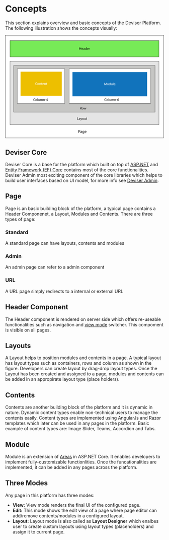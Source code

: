# Concepts
This section explains overview and basic concepts of the Deviser Platform. The following illustration shows the concepts visually:

<img src="../assets/images/PageConcept.svg" >
<!-- # Architecture
Deviser Platform is built on top of ASP.NET Core and Entity Framework Core. The platform consist of three major blocks: Deviser Core, Extensions and Web Interface.  -->

<!-- <img src="../assets/images/DeviserArchitecture.svg"> -->

## Deviser Core
Deviser Core is a base for the platform which built on top of [ASP.NET](https://dotnet.microsoft.com/en-us/apps/aspnet) and [Entity Framework (EF) Core](https://learn.microsoft.com/en-us/ef/core/) contains most of the core functionalities. Deviser Admin most exciting component of the core libraries which helps to build user interfaces based on UI model, for more info see [Deviser Admin](deviser-admin/index.md).

<!-- ### Data
- **Repositories:** Respositories are used to store and retrieve data from database based on 
<a href="https://martinfowler.com/eaaCatalog/repository.html" target="_blank">Repository Pattern</a>. Supported data providers in Deviser Platform are: SqlServer, SQLite, PostgreSQL and MySQL.
- **Platform Installer:** This component is used to install the platform on target machine with supported database.
- **Module Migration:** Module Migration is an extension of EF Core Migration which maintains the separate DbContext and database migrations for the modules.

### Library
- **Permissions:** It manages the permissions of the page, module and contents based on user roles.
- **Module Loader:** This component finds the module action, executes and loads the view result. 
- **Tag Helpers:** It loads the contents and moudles in appropirate placeholders of a configured layout. In addition, it provides HTML form post and routing functionalities within module.
- **Identity and OAuth:** This component is built using <a href="https://docs.microsoft.com/en-us/aspnet/core/security/authentication/identity?view=aspnetcore-2.1" target="_blank">ASP.NET Core Identiy</a>. It provides login functionalities where users can create an account and login with a user name and password or they can use an external login provider such as Facebook, Google, Microsoft Account, Twitter or others.
- **Two Factory Authentication (2FA):** Two factor authentication (2FA) authenticator apps, using a Time-based One-time Password Algorithm (TOTP), are the industry recommended approach for 2FA. Deviser Platform has implemented this feature, hence developers no need to re-invent this wheel again.
- **Common:** It contains shared functionalities and domain types.
- **Client Dependency:** It loads the JavaScript libraries required by the modules and themes based on the specified priority. This component is similar to <a href="https://github.com/Shazwazza/ClientDependency" target="_blank">Client Dependency Framework</a>.

## Extensions
The platform can be extened in following ways:
- **Modules:** Custom functionalities can be implemented in a module and it can be re-used across the platform. For more details read [concepts](#concepts).
- **Contents:** Content is building block which is used to display the dynamic contents. For more details read [concepts](#concepts). 
- **Layouts:** Layout Types are collections of placeholdes which can created dynamically and added to a layout. Once the layout is designed and configured to a page, contents and/or modules can be added to the layout of a page. For more details read [concepts](#concepts).
- **Themes:** Theme is a wrapper of a page where custom HTML strucure and theme specific client resources (css and js) are loaded.

## Web Interface
Web Interface is the UI layer of the deviser platform which is resposible for handling request and rendering the final UI in HTML format.
 -->

## Page
Page is an basic building block of the platform, a typical page contains a Header Componenet, a Layout, Modules and Contents. There are three types of page:
### Standard
A standard page can have layouts, contents and modules
### Admin
An admin page can refer to a admin component
### URL
A URL page simply redirects to a internal or external URL

## Header Component
The Header component is rendered on server side which offers re-useable functionalities such as navigation and [view mode](#three-modes) switcher. This compoment is visible on all pages.

## Layouts
A Layout helps to position modules and contents in a page. A typical layout has layout types such as containers, rows and column as shown in the figure. Developers can create layout by drag-drop layout types. Once the Layout has been created and assigned to a page, modules and contents can be added in an appropirate layout type (place holders).

## Contents
Contents are another building block of the platform and it is dynamic in nature. Dynamic content types enable non-technical users to manage the contents easily. Content types are implemented using AngularJs and Razor templates which later can be used in any pages in the platform. Basic example of content types are: Image Slider, Teams, Accordion and Tabs.

## Module
Module is an extension of <a href="https://docs.microsoft.com/en-us/aspnet/core/mvc/controllers/areas?view=aspnetcore-2.1" target="_blank">Areas</a> in ASP.NET Core. It enables developers to implement fully-customizable functionlities. Once the funcationalities are implemented, it can be added in any pages across the platform.

## Three Modes
Any page in this platform has three modes:

- **View:** View mode renders the final UI of the configured page.
- **Edit:** This mode shows the edit view of a page where page editor can add/remove contents/modules in a configured layout.
- **Layout:** Layout mode is also called as **Layout Designer** which enalbes user to create custom layouts using layout types (placeholders) and assign it to current page.


    